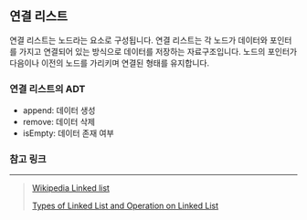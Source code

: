 ## 연결 리스트

연결 리스트는 노드라는 요소로 구성됩니다. 연결 리스트는 각 노드가 데이터와 포인터를 가지고 연결되어 있는 방식으로 데이터를 저장하는 자료구조입니다. 노드의 포인터가 다음이나 이전의 노드를 가리키며 연결된 형태를 유지합니다.

### 연결 리스트의 ADT

- append: 데이터 생성
- remove: 데이터 삭제
- isEmpty: 데이터 존재 여부

### 참고 링크

---

>   [Wikipedia Linked list](https://en.wikipedia.org/wiki/Linked_list)
>
>   [Types of Linked List and Operation on Linked List](https://afteracademy.com/blog/types-of-linked-list-and-operation-on-linked-list)